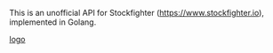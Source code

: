 This is an unofficial API for Stockfighter (https://www.stockfighter.io), implemented in Golang.

[logo](https://github.com/armhold/sfapi/blob/master/stockfighter.png "SFAPI Logo")
